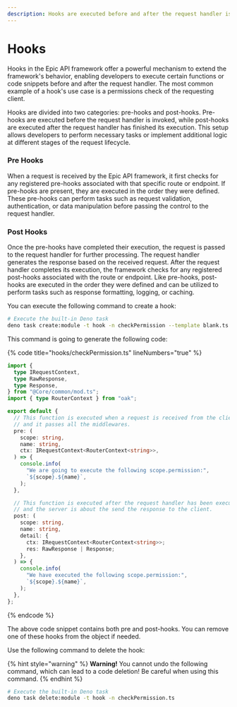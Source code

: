 ```yaml
---
description: Hooks are executed before and after the request handler is executed.
---
```


# Hooks

Hooks in the Epic API framework offer a powerful mechanism to extend the
framework's behavior, enabling developers to execute certain functions or code
snippets before and after the request handler. The most common example of a
hook's use case is a permissions check of the requesting client.

Hooks are divided into two categories: pre-hooks and post-hooks. Pre-hooks are
executed before the request handler is invoked, while post-hooks are executed
after the request handler has finished its execution. This setup allows
developers to perform necessary tasks or implement additional logic at different
stages of the request lifecycle.

### Pre Hooks

When a request is received by the Epic API framework, it first checks for any
registered pre-hooks associated with that specific route or endpoint. If
pre-hooks are present, they are executed in the order they were defined. These
pre-hooks can perform tasks such as request validation, authentication, or data
manipulation before passing the control to the request handler.

### Post Hooks

Once the pre-hooks have completed their execution, the request is passed to the
request handler for further processing. The request handler generates the
response based on the received request. After the request handler completes its
execution, the framework checks for any registered post-hooks associated with
the route or endpoint. Like pre-hooks, post-hooks are executed in the order they
were defined and can be utilized to perform tasks such as response formatting,
logging, or caching.

You can execute the following command to create a hook:

```bash
# Execute the built-in Deno task
deno task create:module -t hook -n checkPermission --template blank.ts
```

This command is going to generate the following code:

{% code title="hooks/checkPermission.ts" lineNumbers="true" %}

```typescript
import {
  type IRequestContext,
  type RawResponse,
  type Response,
} from "@Core/common/mod.ts";
import { type RouterContext } from "oak";

export default {
  // This function is executed when a request is received from the client
  // and it passes all the middlewares.
  pre: (
    scope: string,
    name: string,
    ctx: IRequestContext<RouterContext<string>>,
  ) => {
    console.info(
      "We are going to execute the following scope.permission:",
      `${scope}.${name}`,
    );
  },

  // This function is executed after the request handler has been executed
  // and the server is about the send the response to the client.
  post: (
    scope: string,
    name: string,
    detail: {
      ctx: IRequestContext<RouterContext<string>>;
      res: RawResponse | Response;
    },
  ) => {
    console.info(
      "We have executed the following scope.permission:",
      `${scope}.${name}`,
    );
  },
};
```

{% endcode %}

The above code snippet contains both pre and post-hooks. You can remove one of
these hooks from the object if needed.

Use the following command to delete the hook:

{% hint style="warning" %} **Warning!** You cannot undo the following command,
which can lead to a code deletion! Be careful when using this command. {%
endhint %}

```bash
# Execute the built-in Deno task
deno task delete:module -t hook -n checkPermission.ts
```
